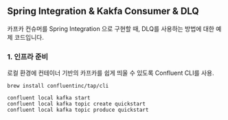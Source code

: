 ## Spring Integration & Kakfa Consumer & DLQ

카프카 컨슈머를 Spring Integration 으로 구현할 때, DLQ를 사용하는 방법에 대한 예제 코드입니다.

### 1. 인프라 준비

로컬 환경에 컨테이너 기반의 카프카를 쉽게 띄울 수 있도록 Confluent CLI를 사용.

```
brew install confluentinc/tap/cli

confluent local kafka start
confluent local kafka topic create quickstart
confluent local kafka topic produce quickstart
```

